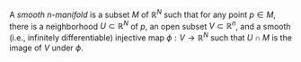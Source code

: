 A *smooth* $n$-*manifold* is a subset $M$ of $\mathbb{R}^N$ such that for any point $p \in M$, there is a neighborhood $U \subset \mathbb{R}^N$ of $p$, an open subset $V \subset \mathbb{R}^n$, and a smooth (i.e., infinitely differentiable) injective map $\phi: V \to \mathbb{R}^N$ such that $U \cap M$ is the image of $V$ under $\phi$.
